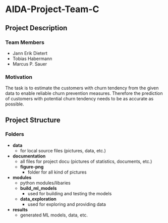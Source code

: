 # AIDA-Project-Team-C

## Project Description

### Team Members
- Jann Erik Dietert
- Tobias Habermann
- Marcus P. Sauer

### Motivation
The task is to estimate the customers with churn tendency from the given data to enable reliable churn prevention measures. Therefore the prediction of customers with potential churn tendency needs to be as accurate as possible.

## Project Structure

### Folders
- **data**
    - for local source files (pictures, data, etc.)
- **documentation**
    - all files for project docu (pictures of statistics, documents, etc.)
    - **figure-png**
        - folder for all kind of pictures
- **modules**
    - python modules/libaries
    - **build_ml_models**
        - used for building and testing the models
    - **data_exploration** 
        - used for exploring and providing data
- **results**
    - generated ML models, data, etc.
 
